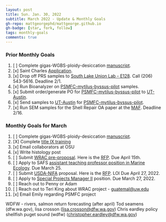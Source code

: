 ```yaml
---
layout: post
title: Sun. Jan. 30, 2022
subtitle: March 2022 - Update & Monthly Goals
gh-repo: mattgeorgephd/mattgeorge.github.io
gh-badge: [star, fork, follow]
tags: monthly-goals
comments: true
---
```


### Prior Monthly Goals
1. [ ] Complete gigas-WGBS-ploidy-desiccation [manuscript](https://docs.google.com/document/d/17mcGDI-TWmU4vgBXmiXmeofe4qEuFH5inBKBHhG9tzg/edit).
2. [x] Saint Charles [Application](https://stcharlesb.org/).
3. [x] Drop off PRS samples to [South Lake Union Lab - E128](https://goo.gl/maps/SjdczeVj4Nbq2LiF8). Call (206) 543-5616. Deadline 2/1.
4. [x] Run Bioanalyzer on [PSMFC-mytilus-byssus-pilot](https://github.com/mattgeorgephd/PSMFC-mytilus-byssus-pilot) samples.
5. [x] Submit order/generate PO for [PSMFC-mytilus-byssus-pilot](https://github.com/mattgeorgephd/PSMFC-mytilus-byssus-pilot) to [UT-Austin](https://wikis.utexas.edu/display/GSAF/Sample+Input+Guidelines).
6. [x] Send samples to [UT-Austin](https://wikis.utexas.edu/display/GSAF/Home+Page) for [PSMFC-mytilus-byssus-pilot](https://github.com/mattgeorgephd/PSMFC-mytilus-byssus-pilot).
7. [x] Run SEM samples for the Shell Repair OA paper at the [MAF](https://www.moles.washington.edu/facilities/molecular-analysis-facility/). Deadline 2/16.

### Monthly Goals for March
1. [ ] Complete gigas-WGBS-ploidy-desiccation [manuscript](https://docs.google.com/document/d/17mcGDI-TWmU4vgBXmiXmeofe4qEuFH5inBKBHhG9tzg/edit).
2. [X] Complete [title IX training](https://tixemployee.uw.edu/)
3. [x] Email collaborators at OSU
4. [x] Write histology post
5. [ ] Submit [WRAC pre-proposal](https://docs.google.com/document/d/1MNBthsX97QPuBuzl6ZVTSG8IkTI7papuu8VQPTJCxxE/edit?usp=sharing). Here is the [RFP](http://depts.washington.edu/wracuw/funding/WRAC_Pre-Proposal_FY2023.pdf).  Due April 15th.
6. [ ] Apply to SAFS [assistant teaching professor position in Marine Ecology](https://dossier.interfolio.com/deliveries). Due March 25.
7. [ ] Submit [USDA-NIFA](https://www.grants.gov/web/grants/search-grants.html?keywords=NIFA) proposal. Here is the [RFP](https://www.dropbox.com/s/a09vlieo6nbeug6/FY22-AFRI-SAS-RFA-508.pdf?dl=0). LOI Due April 27, 2022.
8. [ ] Apply to [Special Projects Manager II](https://www.governmentjobs.com/careers/kingcounty/jobs/3467207/special-projects-manager-ii-term-limited) position. Due March 27, 2022.
9.  [ ] Reach out to Penny or Adam
10. [ ] Reach out to Teri King about WRAC project - guatemal@uw.edu
11. [x] Email Emily regarding PSMFC project

WDFW - rivers, salmon return forecasting (after april)
Tod seamens (dfw.wa.gov), lisa crosson (lisa.crosson@dfw.wa.gov)
Chris eardley policy shellfish puget sound (wdfw) (christopher.eardley@dfw.wa.gov)
